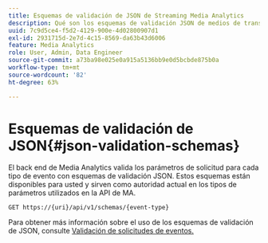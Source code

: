 ```yaml
---
title: Esquemas de validación de JSON de Streaming Media Analytics
description: Qué son los esquemas de validación JSON de medios de transmisión y cómo se utilizan para determinar los parámetros de cuerpo de solicitud correctos para cada tipo de evento.
uuid: 7c9d5ce4-f5d2-4129-900e-4d02800907d1
exl-id: 2931715d-2e7d-4c15-8569-da63b43d6006
feature: Media Analytics
role: User, Admin, Data Engineer
source-git-commit: a73ba98e025e0a915a5136bb9e0d5bcbde875b0a
workflow-type: tm+mt
source-wordcount: '82'
ht-degree: 63%

---
```


# Esquemas de validación de JSON{#json-validation-schemas}

El back end de Media Analytics valida los parámetros de solicitud para cada tipo de evento con esquemas de validación JSON. Estos esquemas están disponibles para usted y sirven como autoridad actual en los tipos de parámetros utilizados en la API de MA.

`GET https://{uri}/api/v1/schemas/{event-type}`

Para obtener más información sobre el uso de los esquemas de validación de JSON, consulte [Validación de solicitudes de eventos.](../mc-api-impl/mc-api-validate-reqs.md)
